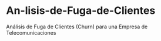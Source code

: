 # An-lisis-de-Fuga-de-Clientes
Análisis de Fuga de Clientes (Churn) para una Empresa de Telecomunicaciones
